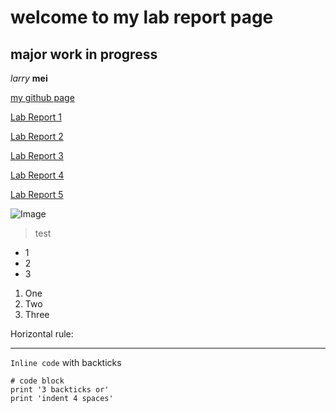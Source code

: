 welcome to my lab report page
=========
## major work in progress

_larry_ __mei__

[my github page](https://github.com/lmeiucsd)

[Lab Report 1](lab-report-1-week-2.html)

[Lab Report 2](lab-report-2-week-4.html)

[Lab Report 3](lab-report-3-week-6.html)

[Lab Report 4](lab-report-4-week-8.html)

[Lab Report 5](lab-report-5-week-10.html)

![Image](https://cdn.discordapp.com/attachments/730953893181390851/930675929141882930/image0.webp)

> test

* 1
* 2
* 3

1. One
2. Two
3. Three

Horizontal rule:

---

`Inline code` with backticks

```
# code block
print '3 backticks or'
print 'indent 4 spaces'
```


